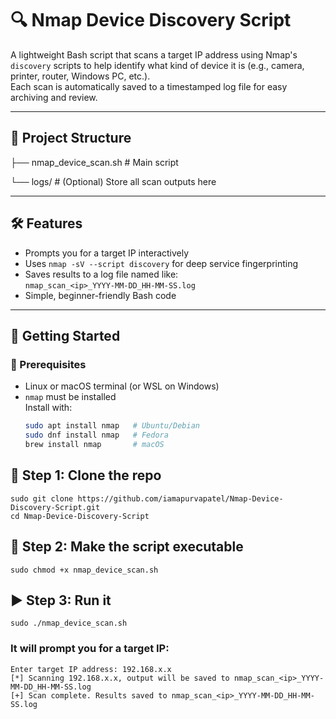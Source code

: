 # 🔍 Nmap Device Discovery Script

A lightweight Bash script that scans a target IP address using Nmap's `discovery` scripts to help identify what kind of device it is (e.g., camera, printer, router, Windows PC, etc.).  
Each scan is automatically saved to a timestamped log file for easy archiving and review.

---

## 📁 Project Structure

├── nmap_device_scan.sh # Main script

└── logs/ # (Optional) Store all scan outputs here

---

## 🛠️ Features

- Prompts you for a target IP interactively
- Uses `nmap -sV --script discovery` for deep service fingerprinting
- Saves results to a log file named like:  
  `nmap_scan_<ip>_YYYY-MM-DD_HH-MM-SS.log`
- Simple, beginner-friendly Bash code

---

## 🚀 Getting Started

### 🔧 Prerequisites

- Linux or macOS terminal (or WSL on Windows)
- `nmap` must be installed  
  Install with:
  ```bash
  sudo apt install nmap   # Ubuntu/Debian
  sudo dnf install nmap   # Fedora
  brew install nmap       # macOS

## 🔧 Step 1: Clone the repo

    sudo git clone https://github.com/iamapurvapatel/Nmap-Device-Discovery-Script.git
    cd Nmap-Device-Discovery-Script

## 🔧 Step 2: Make the script executable

    sudo chmod +x nmap_device_scan.sh

## ▶️ Step 3: Run it

    sudo ./nmap_device_scan.sh
    
### It will prompt you for a target IP:

    Enter target IP address: 192.168.x.x
    [*] Scanning 192.168.x.x, output will be saved to nmap_scan_<ip>_YYYY-MM-DD_HH-MM-SS.log
    [+] Scan complete. Results saved to nmap_scan_<ip>_YYYY-MM-DD_HH-MM-SS.log
